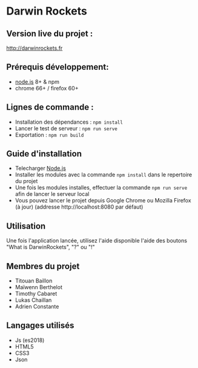 # Darwin Rockets

## Version live du projet :
http://darwinrockets.fr
## Prérequis développement:
- [node.js](https://nodejs.org/en/) 8+ & npm
- chrome 66+ / firefox 60+

## Lignes de commande :
 - Installation des dépendances : `npm install`
 - Lancer le test de serveur : `npm run serve`
 - Exportation : `npm run build`

## Guide d'installation
 - Telecharger [Node.js](https://nodejs.org/en/)
 - Installer les modules avec la commande `npm install` dans le repertoire du projet
 - Une fois les modules installes, effectuer la commande `npm run serve` afin de lancer le serveur local
 - Vous pouvez lancer le projet depuis Google Chrome ou Mozilla Firefox (à jour) (addresse http://localhost:8080 par défaut)

## Utilisation
 Une fois l'application lancée, utilisez l'aide disponible l'aide des boutons \
 "What is DarwinRockets", "?" ou "!"
 ## Membres du projet
 - Titouan Baillon
 - Maïwenn Berthelot
 - Timothy Cabaret
 - Lukas Chaillan
 - Adrien Constante
## Langages utilisés
- Js (es2018)
- HTML5
- CSS3
- Json
